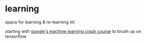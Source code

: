 # learning
space for learning & re-learning ml

starting with [google's machine learning crash course](https://developers.google.com/machine-learning/crash-course/) to brush up on tensorflow
